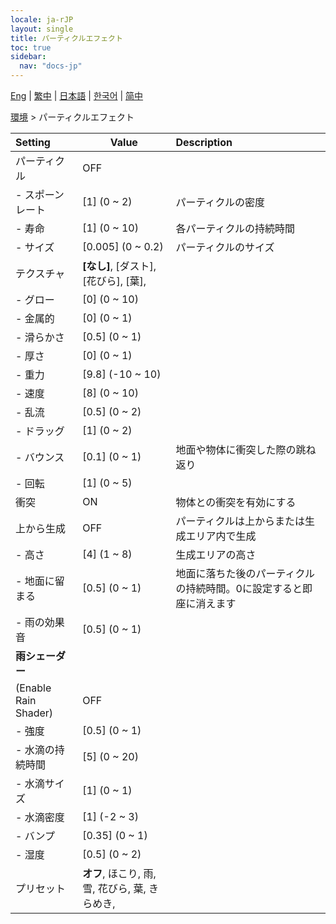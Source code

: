 ```yaml
---
locale: ja-rJP
layout: single
title: パーティクルエフェクト
toc: true
sidebar:
  nav: "docs-jp"
---
```

[Eng](/dancexr/menu/2025.4/scene/particles) | [繁中](/tw/dancexr/menu/2025.4/scene/particles) | [日本語](/jp/dancexr/menu/2025.4/scene/particles) | [한국어](/kr/dancexr/menu/2025.4/scene/particles) | [简中](/zh/dancexr/menu/2025.4/scene/particles)

[環境](../menu#環境) > パーティクルエフェクト



| Setting | Value | Description |
| :--- | --- | :--- |
| パーティクル | OFF | 
|- スポーンレート | [1] (0 ~ 2) | パーティクルの密度
|- 寿命 | [1] (0 ~ 10) | 各パーティクルの持続時間
|- サイズ | [0.005] (0 ~ 0.2) | パーティクルのサイズ
| テクスチャ | **[なし]**, [ダスト], [花びら], [葉],  |  |
|- グロー | [0] (0 ~ 10) | 
|- 金属的 | [0] (0 ~ 1) | 
|- 滑らかさ | [0.5] (0 ~ 1) | 
|- 厚さ | [0] (0 ~ 1) | 
|- 重力 | [9.8] (-10 ~ 10) | 
|- 速度 | [8] (0 ~ 10) | 
|- 乱流 | [0.5] (0 ~ 2) | 
|- ドラッグ | [1] (0 ~ 2) | 
|- バウンス | [0.1] (0 ~ 1) | 地面や物体に衝突した際の跳ね返り
|- 回転 | [1] (0 ~ 5) | 
| 衝突 | ON | 物体との衝突を有効にする
| 上から生成 | OFF | パーティクルは上からまたは生成エリア内で生成
|- 高さ | [4] (1 ~ 8) | 生成エリアの高さ
|- 地面に留まる | [0.5] (0 ~ 1) | 地面に落ちた後のパーティクルの持続時間。0に設定すると即座に消えます
|- 雨の効果音 | [0.5] (0 ~ 1) | 
|**雨シェーダー** | | 
| (Enable Rain Shader) | OFF | 
|- 強度 | [0.5] (0 ~ 1) | 
|- 水滴の持続時間 | [5] (0 ~ 20) | 
|- 水滴サイズ | [1] (0 ~ 1) | 
|- 水滴密度 | [1] (-2 ~ 3) | 
|- バンプ | [0.35] (0 ~ 1) | 
|- 湿度 | [0.5] (0 ~ 2) | 
| プリセット | **オフ**, ほこり, 雨, 雪, 花びら, 葉, きらめき,  |  |
